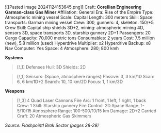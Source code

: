 ![[Pasted image 20241124153645.png]]
Craft: **Corellian Engineering Garman-class Gas Miner**
Affiliation: General
Era: Rise of the Empire
Type: Atmospheric mining vessel
Scale: Capital
Length: 300 meters
Skill: Space transports: Garman mining vessel
Crew: 300, gunners: 4, skeleton: 150/+5
Crew Skill: Capital ship shields 3D+2, mining: atmospheric mining 4D, sensors 3D, space transports 3D, starship gunnery 2D+1
Passengers: 20
Cargo Capacity: 70,000 metric tons
Consumables: 2 years
Cost: 7.5 million (new), 5.8 million (used)
Hyperdrive Multiplier: x2
Hyperdrive Backup: x8
Nav Computer: Yes
Space: 4
Atmosphere: 280; 800 kmh

**Systems**
> [!_1] Defenses
> Hull: 3D
> Shields: 2D

> [!_1] Sensors: (Space, atmosphere ranges)
> Passive: 3, 3 km/1D
> Scan: 6, 6 km/1D+2
> Search: 10, 10 km/2D
> Focus: 1, 1 km/3D

**Weapons**
> [!_3] 4 Quad Laser Cannons
> Fire Arc: 1 front, 1 left, 1 right, 1 back
> Crew: 1
> Skill: Starship gunnery
> Fire Control: 2D
> Space Range: 1-5/10/15
> Atmosphere Range: 100-500/10/15 km
> Damage: 2D+2
> Carried Craft: 20 Atmospheric Gas Skimmers


*Source: Flashpoint! Brak Sector (pages 28-29)*